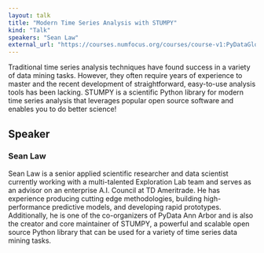 ```yaml
---
layout: talk
title: "Modern Time Series Analysis with STUMPY"
kind: "Talk"
speakers: "Sean Law"
external_url: "https://courses.numfocus.org/courses/course-v1:PyDataGlobal+PDG20-talks+2020/jump_to/block-v1:PyDataGlobal+PDG20-talks+2020+type@vertical+block@c7e6bc1f5870479180b95681c2458da4"
---
```


Traditional time series analysis techniques have found success in a variety of data mining tasks. However, they often require years of experience to master and the recent development of straightforward, easy-to-use analysis tools has been lacking. STUMPY is a scientific Python library for modern time series analysis that leverages popular open source software and enables you to do better science!

## Speaker

### Sean Law

Sean Law is a senior applied scientific researcher and data scientist currently working with a multi-talented Exploration Lab team and serves as an advisor on an enterprise A.I. Council at TD Ameritrade. He has experience producing cutting edge methodologies, building high-performance predictive models, and developing rapid prototypes. Additionally, he is one of the co-organizers of PyData Ann Arbor and is also the creator and core maintainer of STUMPY, a powerful and scalable open source Python library that can be used for a variety of time series data mining tasks.
